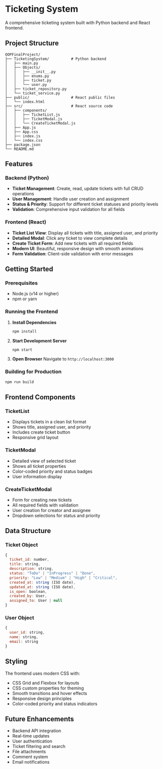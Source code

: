 # Ticketing System

A comprehensive ticketing system built with Python backend and React frontend.

## Project Structure

```
OOPFinalProject/
├── TicketingSystem/          # Python backend
│   ├── main.py
│   ├── Objects/
│   │   ├── __init__.py
│   │   ├── enums.py
│   │   ├── ticket.py
│   │   └── user.py
│   ├── ticket_repository.py
│   └── ticket_service.py
├── public/                   # React public files
│   └── index.html
├── src/                      # React source code
│   ├── components/
│   │   ├── TicketList.js
│   │   ├── TicketModal.js
│   │   └── CreateTicketModal.js
│   ├── App.js
│   ├── App.css
│   ├── index.js
│   └── index.css
├── package.json
└── README.md
```

## Features

### Backend (Python)
- **Ticket Management**: Create, read, update tickets with full CRUD operations
- **User Management**: Handle user creation and assignment
- **Status & Priority**: Support for different ticket statuses and priority levels
- **Validation**: Comprehensive input validation for all fields

### Frontend (React)
- **Ticket List View**: Display all tickets with title, assigned user, and priority
- **Detailed Modal**: Click any ticket to view complete details
- **Create Ticket Form**: Add new tickets with all required fields
- **Modern UI**: Beautiful, responsive design with smooth animations
- **Form Validation**: Client-side validation with error messages

## Getting Started

### Prerequisites
- Node.js (v14 or higher)
- npm or yarn

### Running the Frontend

1. **Install Dependencies**
   ```bash
   npm install
   ```

2. **Start Development Server**
   ```bash
   npm start
   ```

3. **Open Browser**
   Navigate to `http://localhost:3000`

### Building for Production

```bash
npm run build
```

## Frontend Components

### TicketList
- Displays tickets in a clean list format
- Shows title, assigned user, and priority
- Includes create ticket button
- Responsive grid layout

### TicketModal
- Detailed view of selected ticket
- Shows all ticket properties
- Color-coded priority and status badges
- User information display

### CreateTicketModal
- Form for creating new tickets
- All required fields with validation
- User creation for creator and assignee
- Dropdown selections for status and priority

## Data Structure

### Ticket Object
```javascript
{
  ticket_id: number,
  title: string,
  description: string,
  status: "ToDo" | "InProgress" | "Done",
  priority: "Low" | "Medium" | "High" | "Critical",
  created_at: string (ISO date),
  updated_at: string (ISO date),
  is_open: boolean,
  created_by: User,
  assigned_to: User | null
}
```

### User Object
```javascript
{
  user_id: string,
  name: string,
  email: string
}
```

## Styling

The frontend uses modern CSS with:
- CSS Grid and Flexbox for layouts
- CSS custom properties for theming
- Smooth transitions and hover effects
- Responsive design principles
- Color-coded priority and status indicators

## Future Enhancements

- Backend API integration
- Real-time updates
- User authentication
- Ticket filtering and search
- File attachments
- Comment system
- Email notifications
